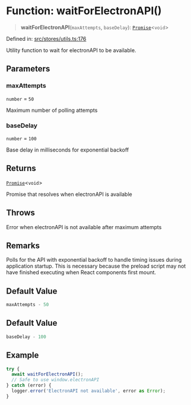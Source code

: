 # Function: waitForElectronAPI()

> **waitForElectronAPI**(`maxAttempts`, `baseDelay`): [`Promise`](https://developer.mozilla.org/docs/Web/JavaScript/Reference/Global_Objects/Promise)\<`void`\>

Defined in: [src/stores/utils.ts:176](https://github.com/Nick2bad4u/Uptime-Watcher/blob/dca5483e793478722cd3e6e125cafcec5fc771f0/src/stores/utils.ts#L176)

Utility function to wait for electronAPI to be available.

## Parameters

### maxAttempts

`number` = `50`

Maximum number of polling attempts

### baseDelay

`number` = `100`

Base delay in milliseconds for exponential backoff

## Returns

[`Promise`](https://developer.mozilla.org/docs/Web/JavaScript/Reference/Global_Objects/Promise)\<`void`\>

Promise that resolves when electronAPI is available

## Throws

Error when electronAPI is not available after maximum attempts

## Remarks

Polls for the API with exponential backoff to handle timing issues during
application startup. This is necessary because the preload script may not
have finished executing when React components first mount.

## Default Value

```ts
maxAttempts - 50
```

## Default Value

```ts
baseDelay - 100
```

## Example

```typescript
try {
  await waitForElectronAPI();
  // Safe to use window.electronAPI
} catch (error) {
  logger.error('ElectronAPI not available', error as Error);
}
```
